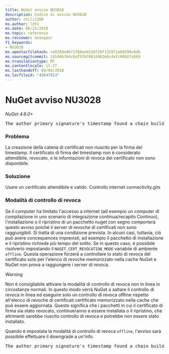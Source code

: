 ```yaml
---
title: NuGet avviso NU3028
description: Codice di avviso NU3028
author: zhili1208
ms.author: lzhi
ms.date: 06/25/2018
ms.topic: reference
ms.reviewer: anangaur
f1_keywords:
- NU3028
ms.openlocfilehash: ce028da9671786eeb510f28f132971eb8290c9d6
ms.sourcegitcommit: 1d1406764c6af5fb7801d462e0c4afc9092fa569
ms.translationtype: MT
ms.contentlocale: it-IT
ms.lasthandoff: 09/04/2018
ms.locfileid: "43547913"
---
```

# <a name="nuget-warning-nu3028"></a>NuGet avviso NU3028

*NuGet 4.6.0+*

<pre>The author primary signature's timestamp found a chain building issue: The revocation function was unable to check revocation because the revocation server could not be reached. For more information, visit https://aka.ms/certificateRevocationMode</pre>

### <a name="issue"></a>Problema
La creazione della catena di certificati non riuscito per la firma del timestamp. Il certificato di firma del timestamp non è considerato attendibile, revocato, o le informazioni di revoca del certificato non sono disponibile.

### <a name="solution"></a>Soluzione
Usare un certificato attendibile e valido. Controllo internet connectivity.gits

### <a name="revocation-check-mode"></a>Modalità di controllo di revoca
Se il computer ha limitato l'accesso a internet (ad esempio un computer di compilazione in uno scenario di integrazione continua/recapito Continuo), l'installazione o il ripristino di un pacchetto nuget con segno comporterà questo avviso poiché il server di revoche di certificati non sono raggiungibili. Si tratta di una condizione prevista.
In alcuni casi, tuttavia, ciò può avere concequences imprevisti, ad esempio il pacchetto di installazione e il ripristino richiede più tempo del solito. Se in questo caso, è possibile risolverlo impostando il `NUGET_CERT_REVOCATION_MODE` variabile di ambiente `offline`. Questa operazione forzerà a controllare lo stato di revoca del certificato solo per l'elenco di revoche memorizzato nella cache NuGet e NuGet non prova a raggiungere i server di revoca.

> [!Warning]
> Non è consigliabile attivare la modalità di controllo di revoca non in linea in circostanze normali. In questo modo verrà NuGet a saltare il controllo di revoca in linea ed eseguire solo un controllo di revoca offline rispetto all'elenco di revoche di certificati certificato memorizzato nella cache che può essere aggiornata. Questo significa che i pacchetti in cui il certificato di firma sia stato revocato, continueranno a essere installata o il ripristino, che altrimenti sarebbe riuscito controllo di revoca e potrebbe non essere stato installato.

Quando è impostata la modalità di controllo di revoca `offline`, l'avviso sarà possibile effettuare il downgrade a un'info.

<pre>The author primary signature's timestamp found a chain building issue: The revocation function was unable to check revocation because the certificate is not available in the cached certificate revocation list and NUGET_CERT_REVOCATION_MODE environment variable has been set to offline. For more information, visit https://aka.ms/certificateRevocationMode.</pre>
